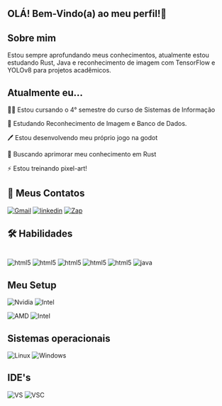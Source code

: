 
## OLÁ! Bem-Vindo(a) ao meu perfil!👋



## Sobre mim
Estou sempre aprofundando meus conhecimentos, atualmente estou estudando Rust, Java e reconhecimento de imagem com TensorFlow e YOLOv8 para projetos acadêmicos.

## Atualmente eu...

👩‍💻 Estou cursando o 4° semestre do curso de Sistemas de Informação

🥽 Estudando Reconhecimento de Imagem e Banco de Dados.

🖊 Estou desenvolvendo meu próprio jogo na godot

🤔 Buscando aprimorar meu conhecimento em Rust

⚡️ Estou treinando pixel-art!

## 🔗 Meus Contatos
[![Gmail](https://img.shields.io/badge/Gmail-D14836?style=for-the-badge&logo=gmail&logoColor=white)](mailto:ryanmesquitadamasceno@gmail.com?subject=ryanmesquitadamasceno@gmail.com&body=ryanmesquitadamasceno@gmail.com) [![linkedin](https://img.shields.io/badge/linkedin-0A66C2?style=for-the-badge&logo=linkedin&logoColor=white)](https://www.linkedin.com/in/ryan-damasceno-823285288/) [![Zap](https://img.shields.io/badge/WhatsApp-25D366?style=for-the-badge&logo=whatsapp&logoColor=white)](https://wa.me/qr/BBRYFKR7HDGXJ1)


## 🛠 Habilidades

<div style = "display: inline_block"></br>
<img align = "center" alt="html5" src="https://img.shields.io/badge/C%23-239120?style=for-the-badge&logo=c-sharp&logoColor=white"> 
<img align = "center" alt="html5" src="https://img.shields.io/badge/C-00599C?style=for-the-badge&logo=c&logoColor=white">
<img align = "center" alt="html5" src="https://img.shields.io/badge/C%2B%2B-00599C?style=for-the-badge&logo=c%2B%2B&logoColor=white">
<img align = "center" alt="html5" src="https://img.shields.io/badge/Lua-2C2D72?style=for-the-badge&logo=lua&logoColor=white">
<img align = "center" alt="html5" src="https://img.shields.io/badge/MySQL-00000F?style=for-the-badge&logo=mysql&logoColor=white">
<img align = "center" alt="java" src="https://img.shields.io/badge/Java-ED8B00?style=for-the-badge&logo=openjdk&logoColor=white">
</div>


## Meu Setup

![Nvidia](https://img.shields.io/badge/NVIDIA-GTX1650-76B900?style=for-the-badge&logo=nvidia&logoColor=white) ![Intel](https://img.shields.io/badge/Intel-Core_i5_11th-0071C5?style=for-the-badge&logo=intel&logoColor=white)

![AMD](https://img.shields.io/badge/NVIDIA-GTX1650-76B900?style=for-the-badge&logo=nvidia&logoColor=white) ![Intel](https://img.shields.io/badge/Intel-Core_i5_11th-0071C5?style=for-the-badge&logo=intel&logoColor=white)

    
## Sistemas operacionais

![Linux](https://img.shields.io/badge/Linux-FCC624?style=for-the-badge&logo=linux&logoColor=black) ![Windows](https://img.shields.io/badge/Windows-11-0078D6?style=for-the-badge&logo=windows&logoColor=white) 

## IDE's

![VS](https://img.shields.io/badge/Visual_Studio-5C2D91?style=for-the-badge&logo=visual%20studio&logoColor=white) ![VSC](https://img.shields.io/badge/Visual_Studio_Code-0078D4?style=for-the-badge&logo=visual%20studio%20code&logoColor=white)

